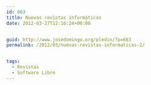 ```yaml
---
id: 663
title: Nuevas revistas informáticas
date: 2012-03-27T12:16:24+00:00


guid: http://www.josedomingo.org/pledin/?p=663
permalink: /2012/03/nuevas-revistas-informaticas-2/


tags:
  - Revistas
  - Software Libre
---
```

